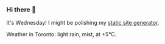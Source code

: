 ### Hi there :wave:

It's Wednesday! I might be polishing my [static site generator](https://github.com/bewuethr/pandoc-bash-blog).

Weather in Toronto: light rain, mist, at +5°C.
